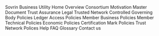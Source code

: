 Sovrin Business Utility
Home
Overview
Consortium
Motivation
Master Document
Trust Assurance
Legal
Trusted Network
Controlled
Governing Body Policies
Ledger Access Policies
Member Business Policies
Member Technical Policies
Economic Policies
Certification Mark Policies
Trust Network Polices
Help
FAQ
Glossary
Contact us
